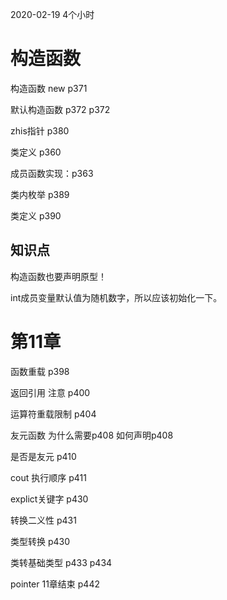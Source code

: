 2020-02-19 4个小时



# 构造函数 

构造函数 new  p371 

默认构造函数 p372 p372

zhis指针 p380

类定义 p360

成员函数实现：p363

类内枚举 p389

类定义 p390



## 知识点

构造函数也要声明原型！

int成员变量默认值为随机数字，所以应该初始化一下。



# 第11章

函数重载 p398

返回引用 注意 p400

运算符重载限制 p404

友元函数 为什么需要p408 如何声明p408 

是否是友元 p410

cout 执行顺序 p411

explict关键字 p430

转换二义性 p431

类型转换 p430

类转基础类型 p433 p434 





pointer 11章结束 p442





